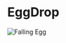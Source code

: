 # EggDrop

![Falling Egg](https://encrypted-tbn0.gstatic.com/images?q=tbn:ANd9GcRfrVBP8939KjAJHOCF1dMo_1mWUme6UNJXdo7uflAZdjiz0yl7&s)

